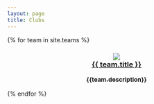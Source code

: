 ```yaml
---
layout: page
title: Clubs
---
```

{% for team in site.teams %}

  <div class="team1">
    <h3 align="center">
      <a href="{{ team.url }}"> 
        <img src="{{team.thumb_image}}"> 
        <br>{{ team.title }}
        <p><sub>{{team.description}}</sub></p>
      </a>
    </h3>
  </div>
 
{% endfor %}

